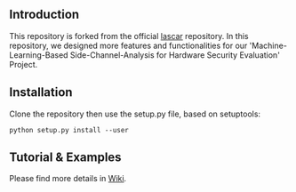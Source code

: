 ## Introduction
This repository is forked from the official [lascar](https://github.com/Ledger-Donjon/lascar) repository.
In this repository, we designed more features and functionalities for our 'Machine-Learning-Based Side-Channel-Analysis for Hardware Security Evaluation' Project.

## Installation
Clone the repository then use the setup.py file, based on setuptools:
```
python setup.py install --user
```

## Tutorial & Examples
Please find more details in [Wiki](https://github.com/singularity6033/my_lascar/wiki).

